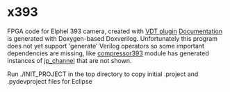 x393
=====

FPGA code for Elphel 393 camera, created with [VDT plugin](https://github.com/Elphel/vdt-plugin)
[Documentation](http://docs.elphel.com/x393) is generated with Doxygen-based Doxverilog. Unfortunately this program does not yet support 'generate' Verilog operators so some important dependencies are missing, like [compressor393](http://docs.elphel.com/x393/classcompressor393.html) module has generated instances of [jp_channel](http://docs.elphel.com/x393/classjp__channel.html) that are not shown.

Run ./INIT_PROJECT in the top directory to copy initial .project and .pydevproject files for Eclipse
